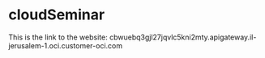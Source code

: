 # cloudSeminar

This is the link to the website:
cbwuebq3gjl27jqvlc5kni2mty.apigateway.il-jerusalem-1.oci.customer-oci.com
